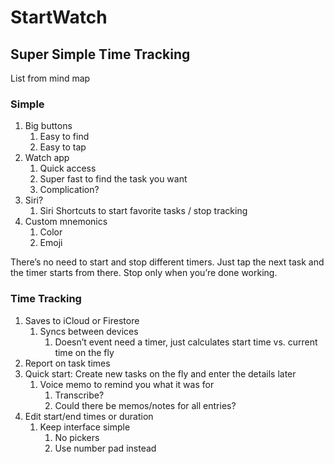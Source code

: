 # StartWatch
## Super Simple Time Tracking
List from mind map

### Simple
1. Big buttons
	1. Easy to find
	2. Easy to tap
2. Watch app
	1. Quick access
	2. Super fast to find the task you want
	3. Complication?
3. Siri?
	1. Siri Shortcuts to start favorite tasks / stop tracking
4. Custom mnemonics
	1. Color
	2. Emoji

There’s no need to start and stop different timers. Just tap the next task and the timer starts from there. Stop only when you’re done working.

### Time Tracking
1. Saves to iCloud or Firestore
	1. Syncs between devices
		1. Doesn’t event need a timer, just calculates start time vs. current time on the fly
2. Report on task times
3. Quick start: Create new tasks on the fly and enter the details later
	1. Voice memo to remind you what it was for
		1. Transcribe?
		2. Could there be memos/notes for all entries?
4. Edit start/end times or duration
	1. Keep interface simple
		1. No pickers
		2. Use number pad instead